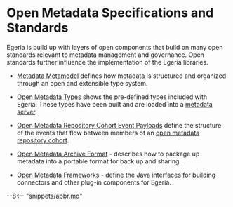 <!-- SPDX-License-Identifier: CC-BY-4.0 -->
<!-- Copyright Contributors to the ODPi Egeria project. -->

# Open Metadata Specifications and Standards

Egeria is build up with layers of open components that build on many open standards relevant to metadata management and governance.  Open standards further influence the implementation of the Egeria libraries.

* [Metadata Metamodel](/egeria-docs/guides/developer/repository-connector/metamodel/overview) defines
how metadata is structured and organized through an open and extensible type system.

* [Open Metadata Types](/egeria-docs/types) shows the pre-defined types included with Egeria.
These types have been built and are loaded into a [metadata server](../../../open-metadata-implementation/admin-services/docs/concepts/cohort-member.md).

* [Open Metadata Repository Cohort Event Payloads](/egeria-docs/concepts/cohort-events) define the structure of the events that flow between members of an [open metadata repository cohort](/egeria-docs/concepts/cohort-member).

* [Open Metadata Archive Format](/egeria-docs/concepts/open-metadata-archives) - describes how to package up metadata into a portable format for back up and sharing.

* [Open Metadata Frameworks](/egeria-docs/frameworks) - define the Java interfaces for building connectors and other plug-in components for Egeria.


--8<-- "snippets/abbr.md"

